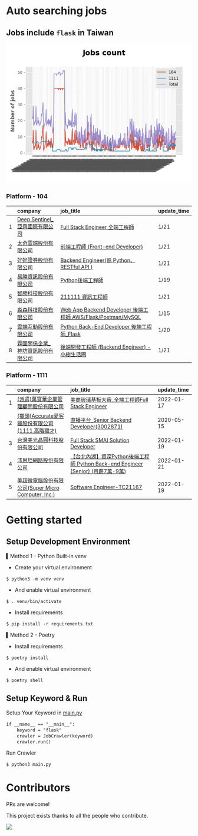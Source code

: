 # Auto searching jobs

## Jobs include `flask` in Taiwan 

 ![image](./doc/plot_img.jpg)


### Platform - 104


|    | company                                                                                     | job_title                                                                                                                | update_time   |
|---:|:--------------------------------------------------------------------------------------------|:-------------------------------------------------------------------------------------------------------------------------|:--------------|
|  1 | [Deep Sentinel_亞齊國際有限公司](https://www.104.com.tw/company/1a2x6blbly?jobsource=jolist_b_date) | [Full Stack Engineer 全端工程師](https://www.104.com.tw/job/7e67z?jobsource=jolist_b_date)                                    | 1/21          |
|  2 | [太奇雲端股份有限公司](https://www.104.com.tw/company/1a2x6bjj3y?jobsource=jolist_b_date)             | [前端工程師 (Front-end Developer)](https://www.104.com.tw/job/7fyy6?jobsource=jolist_b_date)                                  | 1/21          |
|  3 | [好好證券股份有限公司](https://www.104.com.tw/company/1a2x6bjpjb?jobsource=jolist_b_date)             | [Backend Engineer(熟 Python、RESTful API )](https://www.104.com.tw/job/5572i?jobsource=jolist_b_date)                      | 1/21          |
|  4 | [易勝資訊股份有限公司](https://www.104.com.tw/company/1a2x6bj8og?jobsource=jolist_d_relevance)        | [Python後端工程師](https://www.104.com.tw/job/76vbt?jobsource=jolist_d_relevance)                                             | 1/19          |
|  5 | [智勝科技股份有限公司](https://www.104.com.tw/company/10ukqxdc?jobsource=jolist_b_date)               | [211111 資訊工程師](https://www.104.com.tw/job/7gnhc?jobsource=jolist_b_date)                                                 | 1/21          |
|  6 | [淼森科技股份有限公司](https://www.104.com.tw/company/1a2x6blm7t?jobsource=jolist_d_relevance)        | [Web App Backend Developer 後端工程師 AWS/Flask/Postman/MySQL](https://www.104.com.tw/job/7a7i3?jobsource=jolist_d_relevance) | 1/15          |
|  7 | [雲端互動股份有限公司](https://www.104.com.tw/company/bjd57go?jobsource=jolist_d_relevance)           | [Python Back-End Developer 後端工程師_Flask](https://www.104.com.tw/job/73trn?jobsource=jolist_d_relevance)                   | 1/20          |
|  8 | [霖園關係企業_神坊資訊股份有限公司](https://www.104.com.tw/company/wdapdfc?jobsource=jolist_b_date)         | [後端開發工程師 (Backend Engineer) - 小樹生活圈](https://www.104.com.tw/job/7f5jf?jobsource=jolist_b_date)                           | 1/21          |

### Platform - 1111


|    | company                                                                          | job_title                                                                                                | update_time   |
|---:|:---------------------------------------------------------------------------------|:---------------------------------------------------------------------------------------------------------|:--------------|
|  1 | [(派遣)萬寶華企業管理顧問股份有限公司](https://www.1111.com.tw/corp/9590529/)                     | [美商玻璃基板大廠_全端工程師Full Stack Engineer](https://www.1111.com.tw/job/98565216/)                               | 2022-01-17    |
|  2 | [(獵頭)Accurate愛客獵股份有限公司(1111 高階獵才)](https://www.1111.com.tw/corp/69647966/)       | [直播平台_Senior Backend Developer(3002871)](https://www.1111.com.tw/job/85960420/)                          | 2020-05-15    |
|  3 | [台灣美光晶圓科技股份有限公司](https://www.1111.com.tw/corp/9622349/)                          | [Full Stack SMAI Solution Developer](https://www.1111.com.tw/job/98479119/)                              | 2022-01-19    |
|  4 | [沛思坦網路股份有限公司](https://www.1111.com.tw/corp/73457881/)                            | [【台北內湖】資深Python後端工程師 Python Back-end Engineer (Senior) (月薪7萬-9萬)](https://www.1111.com.tw/job/97541124/) | 2022-01-21    |
|  5 | [美超微電腦股份有限公司(Super Micro Computer, Inc.)](https://www.1111.com.tw/corp/9530088/) | [Software Engineer-TC21167](https://www.1111.com.tw/job/98544764/)                                       | 2022-01-19    |



# Getting started
## Setup Development Environment
▍Method 1 - Python Built-in venv

- Create your virtual environment
```
$ python3 -m venv venv
```
- And enable virtual environment
```
$ . venv/bin/activate
```
- Install requirements
```
$ pip install -r requirements.txt 
```

▍Method 2 - Poetry
- Install requirements
```
$ poetry install
```
- And enable virtual environment
```
$ poetry shell
```

## Setup Keyword & Run

Setup Your Keyword in [main.py](./main.py#L88)
```
if __name__ == "__main__":
    keyword = "flask"
    crawler = JobCrawler(keyword)
    crawler.run()
```

Run Crawler
```
$ python3 main.py
```

# Contributors
PRs are welcome!

This project exists thanks to all the people who contribute.

<a href="https://github.com/hsuanchi/auto-search-flask-job/graphs/contributors">
  <img src="https://contrib.rocks/image?repo=hsuanchi/auto-search-flask-job"/>
</a>

